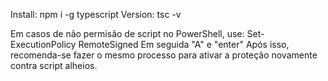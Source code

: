 Install: npm i -g typescript
Version: tsc -v

Em casos de não permisão de script no PowerShell, use: Set-ExecutionPolicy RemoteSigned
Em seguida "A" e "enter"
Após isso, recomenda-se fazer o mesmo processo para ativar a proteção novamente contra script alheios.